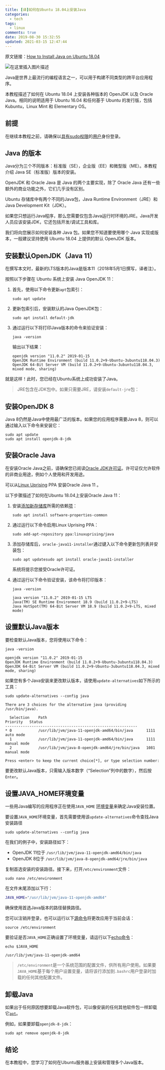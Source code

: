 ```yaml
---
title: [译]如何在Ubuntu 18.04上安装Java
categories:
  - tech
tags:
  - linux
comments: true
date: 2019-08-30 15:32:55
updated: 2021-03-15 12:47:44
---
```

原文链接：[How to Install Java on Ubuntu 18.04](https://linuxize.com/post/install-java-on-ubuntu-18-04/)

![在这里插入图片描述](https://img-blog.csdnimg.cn/20190831101326777.jpg?x-oss-process=image/watermark,type_ZmFuZ3poZW5naGVpdGk,shadow_10,text_aHR0cHM6Ly9ibG9nLmNzZG4ubmV0L01TaG93MDA2,size_16,color_FFFFFF,t_70)

Java是世界上最流行的编程语言之一，可以用于构建不同类型的跨平台应用程序。

本教程描述了如何在 Ubuntu 18.04 上安装各种版本的 OpenJDK 以及 Oracle Java。相同的说明适用于 Ubuntu 16.04 和任何基于 Ubuntu 的发行版，包括 Kubuntu，Linux Mint 和 Elementary OS。

## 前提

在继续本教程之前，请确保以[具有sudo权限](https://linuxize.com/post/how-to-create-a-sudo-user-on-ubuntu/)的[用户](https://linuxize.com/post/how-to-create-a-sudo-user-on-ubuntu/)身份登录。

## Java 的版本

Java分为三个不同版本：标准版（SE），企业版（EE）和微型版（ME）。本教程介绍 Java SE（标准版）版本的安装。

OpenJDK 和 Oracle Java 是 Java 的两个主要实现，除了 Oracle Java 还有一些额外的商业功能之外，它们几乎没有区别。

Ubuntu 存储库中有两个不同的Java包，Java Runtime Environment（JRE）和 Java Development Kit（JDK）。

如果您只想运行Java程序，那么您需要仅包含Java运行时环境的JRE。Java开发人员应该安装JDK，它还包括开发/调试工具和库。

我们将向您展示如何安装各种 Java 包。如果您不知道要使用哪个 Java 实现或版本，一般建议坚持使用 Ubuntu 18.04 上提供的默认 OpenJDK 版本。

## 安装默认OpenJDK（Java 11）

在撰写本文时，最新的LTS版本的Java是版本11（2018年5月1日撰写，译者注）。

按照以下步骤在 Ubuntu 系统上安装 Java OpenJDK 11：

1. 首先，使用以下命令更新`apt`包索引：

   ```console-bash
   sudo apt update
   ```

2. 更新包索引后，安装默认的Java OpenJDK包：

   ```console-bash
   sudo apt install default-jdk
   ```

3. 通过运行以下将打印Java版本的命令来验证安装：

   ```console-bash
   java -version
   ```

   输出以下结果：

   ```output
   openjdk version "11.0.2" 2019-01-15
   OpenJDK Runtime Environment (build 11.0.2+9-Ubuntu-3ubuntu118.04.3)
   OpenJDK 64-Bit Server VM (build 11.0.2+9-Ubuntu-3ubuntu118.04.3, mixed mode, sharing)
   ```

就是这样！此时，您已经在Ubuntu系统上成功安装了Java。

> JRE包含在JDK包中。如果只需要JRE，请安装`default-jre`包：

## 安装OpenJDK 8

Java 8仍然是Java中使用最广泛的版本。如果您的应用程序需要Java 8，则可以通过输入以下命令来安装它：

```console-bash
sudo apt update
sudo apt install openjdk-8-jdk
```

## 安装Oracle Java

在安装Oracle Java之前，请确保您已阅读[Oracle JDK许可证](https://www.oracle.com/technetwork/java/javase/terms/license/javase-license.html)。许可证仅允许软件的非商业用途，例如个人使用和开发用途。

可以从[Linux Uprising](https://launchpad.net/~linuxuprising/+archive/ubuntu/java) PPA 安装Oracle Java 11 。

以下步骤描述了如何在Ubuntu 18.04上安装Oracle Java 11：

1. 安装[添加新存储库](https://linuxize.com/post/how-to-add-apt-repository-in-ubuntu/)所需的依赖[项](https://linuxize.com/post/how-to-add-apt-repository-in-ubuntu/)：

   ```console-bash
   sudo apt install software-properties-common
   ```

2. 通过运行以下命令启用Linux Uprising PPA：

   ```console-bash
   sudo add-apt-repository ppa:linuxuprising/java
   ```

3. 添加存储库后，`oracle-java11-installer`通过键入以下命令更新包列表并安装包：

   ```console-bash
   sudo apt updatesudo apt install oracle-java11-installer
   ```

   系统将提示您接受Oracle许可证。

4. 通过运行以下命令验证安装，该命令将打印版本：

   ```console-bash
   java -version
   ```

   ```output
   java version "11.0.2" 2019-01-15 LTS
   Java(TM) SE Runtime Environment 18.9 (build 11.0.2+9-LTS)
   Java HotSpot(TM) 64-Bit Server VM 18.9 (build 11.0.2+9-LTS, mixed mode)
   ```

## 设置默认Java版本

要检查默认Java版本，您将使用以下命令：

```console-bash
java -version
```

```output
openjdk version "11.0.2" 2019-01-15
OpenJDK Runtime Environment (build 11.0.2+9-Ubuntu-3ubuntu118.04.3)
OpenJDK 64-Bit Server VM (build 11.0.2+9-Ubuntu-3ubuntu118.04.3, mixed mode, sharing)
```

如果您有多个Java安装来更改默认版本，请使用`update-alternatives`如下所示的工具：

```console-bash
sudo update-alternatives --config java
```

```output
There are 3 choices for the alternative java (providing /usr/bin/java).

  Selection    Path                                            Priority   Status
------------------------------------------------------------
* 0            /usr/lib/jvm/java-11-openjdk-amd64/bin/java      1111      auto mode
  1            /usr/lib/jvm/java-11-openjdk-amd64/bin/java      1111      manual mode
  2            /usr/lib/jvm/java-8-openjdk-amd64/jre/bin/java   1081      manual mode

Press <enter> to keep the current choice[*], or type selection number:
```

要更改默认Java版本，只需输入版本数字（“Selection”列中的数字），然后按`Enter`。

## 设置JAVA_HOME环境变量

一些用Java编写的应用程序正在使用`JAVA_HOME` [环境变量](https://linuxize.com/post/how-to-set-and-list-environment-variables-in-linux/)来确定Java安装位置。

要设置`JAVA_HOME`环境变量，首先需要使用该`update-alternatives`命令查找Java安装路径

```console-bash
sudo update-alternatives --config java
```

在我们的例子中，安装路径如下：

- OpenJDK 11位于 `/usr/lib/jvm/java-11-openjdk-amd64/bin/java`
- OpenJDK 8位于 `/usr/lib/jvm/java-8-openjdk-amd64/jre/bin/java`

复制首选安装的安装路径。接下来，打开`/etc/environment`文件：

```console-bash
sudo nano /etc/environment
```

在文件末尾添加以下行：

```sh
JAVA_HOME="/usr/lib/jvm/java-11-openjdk-amd64"
```

确保使用首选Java版本的路径替换路径。

您可以注销并登录，也可以运行以下[源命令](https://linuxize.com/post/bash-source-command/)将更改应用于当前会话：

```console-bash
source /etc/environment
```

要验证是否`JAVA_HOME`正确设置了环境变量，请运行以下[echo命令](https://linuxize.com/post/echo-command-in-linux-with-examples/)：

```console-bash
echo $JAVA_HOME
```

```output
/usr/lib/jvm/java-11-openjdk-amd64
```

> `/etc/environment`是一个系统范围的配置文件，供所有用户使用。如果要`JAVA_HOME`基于每个用户设置变量，请将该行添加到`.bashrc`用户登录时加载的任何其他配置文件。

## 卸载Java

如果出于任何原因想要卸载Java软件包，可以像安装的任何其他软件包一样卸载它[`apt`](https://linuxize.com/post/how-to-use-apt-command/)。

例如，如果要卸载`openjdk-8-jdk`：

```console-bash
sudo apt remove openjdk-8-jdk
```

## 结论

在本教程中，您学习了如何在Ubuntu服务器上安装和管理多个Java版本。